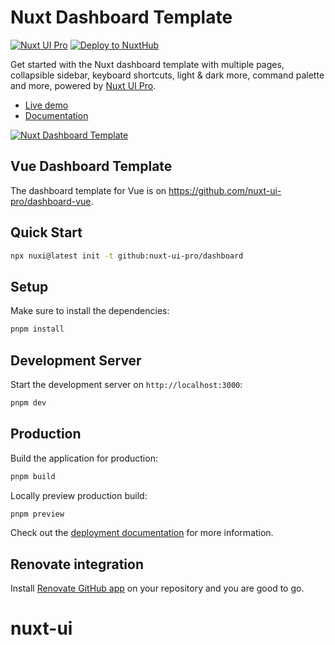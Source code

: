 # Nuxt Dashboard Template

[![Nuxt UI Pro](https://img.shields.io/badge/Made%20with-Nuxt%20UI%20Pro-00DC82?logo=nuxt&labelColor=020420)](https://ui.nuxt.com/pro)
[![Deploy to NuxtHub](https://img.shields.io/badge/Deploy%20to-NuxtHub-00DC82?logo=nuxt&labelColor=020420)](https://hub.nuxt.com/new?repo=nuxt-ui-pro/dashboard)

Get started with the Nuxt dashboard template with multiple pages, collapsible sidebar, keyboard shortcuts, light & dark more, command palette and more, powered by [Nuxt UI Pro](https://ui.nuxt.com/pro).

- [Live demo](https://dashboard-template.nuxt.dev/)
- [Documentation](https://ui.nuxt.com/getting-started/installation/pro/nuxt)

<a href="https://dashboard-template.nuxt.dev/" target="_blank">
  <picture>
    <source media="(prefers-color-scheme: dark)" srcset="https://assets.hub.nuxt.com/eyJ0eXAiOiJKV1QiLCJhbGciOiJIUzI1NiJ9.eyJ1cmwiOiJodHRwczovL2Rhc2hib2FyZC10ZW1wbGF0ZS5udXh0LmRldiIsImlhdCI6MTczOTQ2MzU2N30._VElt4uvLjvAMdnTLytCInOajMElzWDKbmvOaMZhZUI.jpg?theme=dark">
    <source media="(prefers-color-scheme: light)" srcset="https://assets.hub.nuxt.com/eyJ0eXAiOiJKV1QiLCJhbGciOiJIUzI1NiJ9.eyJ1cmwiOiJodHRwczovL2Rhc2hib2FyZC10ZW1wbGF0ZS5udXh0LmRldiIsImlhdCI6MTczOTQ2MzU2N30._VElt4uvLjvAMdnTLytCInOajMElzWDKbmvOaMZhZUI.jpg?theme=light">
    <img alt="Nuxt Dashboard Template" src="https://assets.hub.nuxt.com/eyJ0eXAiOiJKV1QiLCJhbGciOiJIUzI1NiJ9.eyJ1cmwiOiJodHRwczovL2Rhc2hib2FyZC10ZW1wbGF0ZS5udXh0LmRldiIsImlhdCI6MTczOTQ2MzU2N30._VElt4uvLjvAMdnTLytCInOajMElzWDKbmvOaMZhZUI.jpg">
  </picture>
</a>

## Vue Dashboard Template

The dashboard template for Vue is on https://github.com/nuxt-ui-pro/dashboard-vue.

## Quick Start

```bash [Terminal]
npx nuxi@latest init -t github:nuxt-ui-pro/dashboard
```

## Setup

Make sure to install the dependencies:

```bash
pnpm install
```

## Development Server

Start the development server on `http://localhost:3000`:

```bash
pnpm dev
```

## Production

Build the application for production:

```bash
pnpm build
```

Locally preview production build:

```bash
pnpm preview
```

Check out the [deployment documentation](https://nuxt.com/docs/getting-started/deployment) for more information.

## Renovate integration

Install [Renovate GitHub app](https://github.com/apps/renovate/installations/select_target) on your repository and you are good to go.
# nuxt-ui
